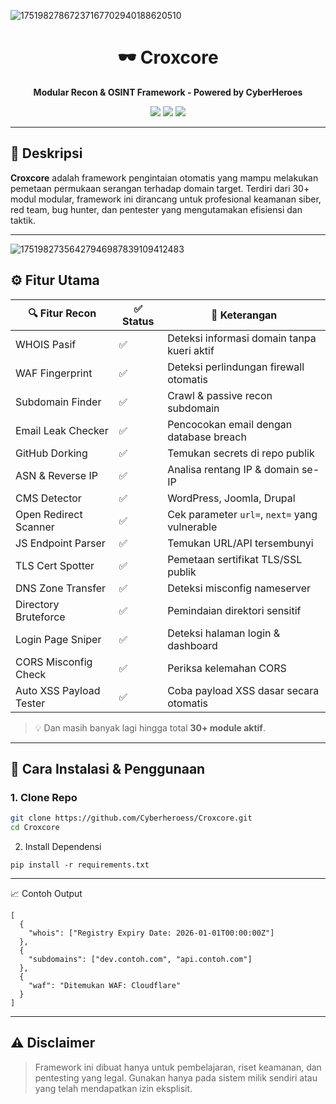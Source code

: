 ![17519827867237167702940188620510](https://github.com/user-attachments/assets/c335ebca-ae3f-47d3-9f52-8ffc1424f211)


<h1 align="center">🕶️ Croxcore</h1>
<p align="center"><b>Modular Recon & OSINT Framework - Powered by CyberHeroes</b></p>
<p align="center">
  <img src="https://img.shields.io/badge/status-active-success?style=flat-square" />
  <img src="https://img.shields.io/badge/language-python-blue?style=flat-square" />
  <img src="https://img.shields.io/badge/license-MIT-green?style=flat-square" />
</p>

---

## 📌 Deskripsi

**Croxcore** adalah framework pengintaian otomatis yang mampu melakukan pemetaan permukaan serangan terhadap domain target. Terdiri dari 30+ modul modular, framework ini dirancang untuk profesional keamanan siber, red team, bug hunter, dan pentester yang mengutamakan efisiensi dan taktik.

---
![17519827356427946987839109412483](https://github.com/user-attachments/assets/f0826236-132e-4d0b-9c25-0658eb6a8659)


## ⚙️ Fitur Utama

| 🔍 Fitur Recon | ✅ Status | 📝 Keterangan |
|---------------|-----------|---------------|
| WHOIS Pasif | ✅ | Deteksi informasi domain tanpa kueri aktif |
| WAF Fingerprint | ✅ | Deteksi perlindungan firewall otomatis |
| Subdomain Finder | ✅ | Crawl & passive recon subdomain |
| Email Leak Checker | ✅ | Pencocokan email dengan database breach |
| GitHub Dorking | ✅ | Temukan secrets di repo publik |
| ASN & Reverse IP | ✅ | Analisa rentang IP & domain se-IP |
| CMS Detector | ✅ | WordPress, Joomla, Drupal |
| Open Redirect Scanner | ✅ | Cek parameter `url=`, `next=` yang vulnerable |
| JS Endpoint Parser | ✅ | Temukan URL/API tersembunyi |
| TLS Cert Spotter | ✅ | Pemetaan sertifikat TLS/SSL publik |
| DNS Zone Transfer | ✅ | Deteksi misconfig nameserver |
| Directory Bruteforce | ✅ | Pemindaian direktori sensitif |
| Login Page Sniper | ✅ | Deteksi halaman login & dashboard |
| CORS Misconfig Check | ✅ | Periksa kelemahan CORS |
| Auto XSS Payload Tester | ✅ | Coba payload XSS dasar secara otomatis |

> 💡 Dan masih banyak lagi hingga total **30+ module aktif**.

---

## 🚀 Cara Instalasi & Penggunaan

### 1. Clone Repo
```bash
git clone https://github.com/Cyberheroess/Croxcore.git
cd Croxcore
```

2. Install Dependensi
```
pip install -r requirements.txt
```

---

📈 Contoh Output
```
[
  {
    "whois": ["Registry Expiry Date: 2026-01-01T00:00:00Z"]
  },
  {
    "subdomains": ["dev.contoh.com", "api.contoh.com"]
  },
  {
    "waf": "Ditemukan WAF: Cloudflare"
  }
]
```
---

## ⚠️ Disclaimer

> Framework ini dibuat hanya untuk pembelajaran, riset keamanan, dan pentesting yang legal.
Gunakan hanya pada sistem milik sendiri atau yang telah mendapatkan izin eksplisit.

